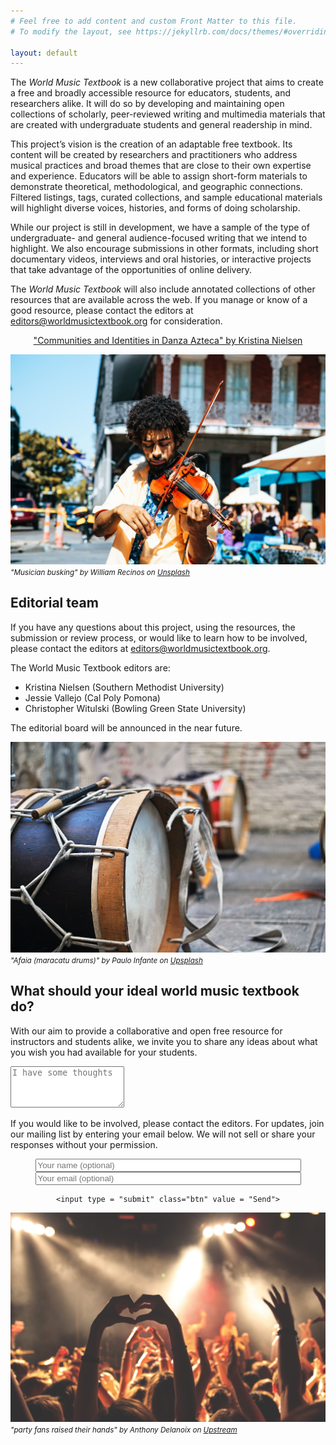 ```yaml
---
# Feel free to add content and custom Front Matter to this file.
# To modify the layout, see https://jekyllrb.com/docs/themes/#overriding-theme-defaults

layout: default
---
```

The *World Music Textbook* is a new collaborative project that aims to create a free and broadly accessible resource for educators, students, and researchers alike. It will do so by developing and maintaining open collections of scholarly, peer-reviewed writing and multimedia materials that are created with undergraduate students and general readership in mind.

This project’s vision is the creation of an adaptable free textbook. Its content will be created by researchers and practitioners who address musical practices and broad themes that are close to their own expertise and experience. Educators will be able to assign short-form materials to demonstrate theoretical, methodological, and geographic connections. Filtered listings, tags, curated collections, and sample educational materials will highlight diverse voices, histories, and forms of doing scholarship.

While our project is still in development, we have a sample of the type of undergraduate- and general audience-focused writing that we intend to highlight. We also encourage submissions in other formats, including short documentary videos, interviews and oral histories, or interactive projects that take advantage of the opportunities of online delivery.

The *World Music Textbook* will also include annotated collections of other resources that are available across the web. If you manage or know of a good resource, please contact the editors at [editors@worldmusictextbook.org](mailto:editors@worldmusictextbook.org) for consideration.

<center>

<a href="pages/nielsen/" class="btn">"Communities and Identities in Danza Azteca" by Kristina Nielsen</a>

</center>

![](assets/images/william-recinos-nola-violin-unsplash.jpg)
<small>*"Musician busking" by William Recinos on [Unsplash](https://unsplash.com/@iwillbmm)*</small>

## Editorial team

If you have any questions about this project, using the resources, the submission or review process, or would like to learn how to be involved, please contact the editors at [editors@worldmusictextbook.org](mailto:editors@worldmusictextbook.org).

The World Music Textbook editors are:

* Kristina Nielsen (Southern Methodist University)
* Jessie Vallejo (Cal Poly Pomona)
* Christopher Witulski (Bowling Green State University)

The editorial board will be announced in the near future.

![](assets/images/paulo-infante-afaia-unsplash.jpg)
<small>*"Afaia (maracatu drums)" by Paulo Infante on [Upsplash](https://unsplash.com/@pauloinfante)*</small>

## What should your ideal world music textbook do?

With our aim to provide a collaborative and open free resource for instructors and students alike, we invite you to share any ideas about what you wish you had available for your students.

<form
  action = "https://formspree.io/chris.witulski@gmail.com"
  method="POST">

  <textarea name="suggestions" rows="4" placeholder = "I have some thoughts"></textarea>

  <p>
    If you would like to be involved, please contact the editors. For updates, join our mailing list by entering your email below. We will not sell or share your responses without your permission.
  </p>

  <center>
    <input type="text" name="name" placeholder="Your name (optional)" size = "50">
    <input type="text" name="email" placeholder="Your email (optional)" size = "50">
    <br />

    <input type = "submit" class="btn" value = "Send">
  </center>
</form>


![](assets/images/anthony-delanoix-concert-upsplash.jpg)
<small>*"party fans raised their hands" by Anthony Delanoix on [Upstream](https://unsplash.com/@anthonydelanoix)*</small>
